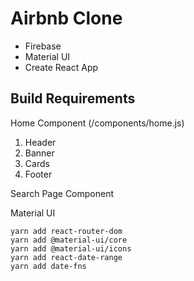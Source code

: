# Airbnb Clone

- Firebase
- Material UI
- Create React App

## Build Requirements

Home Component (/components/home.js)

1. Header
2. Banner
3. Cards
4. Footer

Search Page Component

Material UI

```
yarn add react-router-dom
yarn add @material-ui/core
yarn add @material-ui/icons
yarn add react-date-range
yarn add date-fns



```
